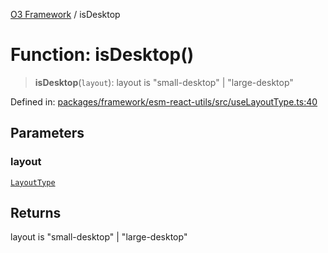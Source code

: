 [O3 Framework](../API.md) / isDesktop

# Function: isDesktop()

> **isDesktop**(`layout`): layout is "small-desktop" \| "large-desktop"

Defined in: [packages/framework/esm-react-utils/src/useLayoutType.ts:40](https://github.com/UjjawalPrabhat/openmrs-esm-core/blob/main/packages/framework/esm-react-utils/src/useLayoutType.ts#L40)

## Parameters

### layout

[`LayoutType`](../type-aliases/LayoutType.md)

## Returns

layout is "small-desktop" \| "large-desktop"
